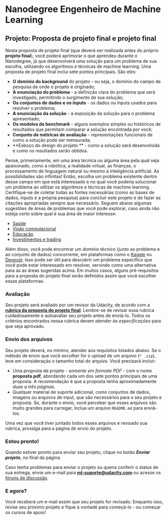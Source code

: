 # Nanodegree Engenheiro de Machine Learning
## Projeto: Proposta de projeto final e projeto final

Nesta proposta de projeto final (que deverá ser realizada antes do próprio **projeto final**), você poderá aprimorar o que aprendeu durante o Nanodegree, já que desenvolverá uma solução para um problema de sua escolha, utilizando os algoritmos e técnicas de machine learning.  Uma proposta de projeto final inclui sete pontos principais. São eles: 
- **O domínio do background** do projeto - ou seja, o domínio do campo de pesquisa de onde o projeto é originado;
- **A enunciação do problema** - a definição clara do problema que será investigado, permitindo o surgimento de sua solução;
- **Os conjuntos de dados e os inputs** - os dados ou inputs usados para resolver o problema;
- **A enunciação da solução** - a exposição da solução para o problema apresentado;
- **Os modelos de benchmark** - alguns exemplos simples ou históricos de resultados que permitam comparar a solução encontrada por você;
- **Conjunto de métricas de avaliação** - representações funcionais de como a solução pode ser mensurada;
- **Esboço do design do projeto ** - como a solução será desenvolvida e como os resultados serão obtidos.

Pense, primeiramente, em uma área técnica ou alguma área pela qual seja apaixonado, como a robótica, a realidade virtual, as finanças, o processamento de linguagem natural ou mesmo a inteligência artificial. As possibilidades são infinitas! Então, escolha um problema existente dentro desse campo em que está interessado e no qual você poderia solucionar um problema ao utilizar os algoritmos e técnicas de machine learning. Certifique-se de coletar todas as fontes necessárias (como as bases de dados, inputs e a própria pesquisa) para concluir este projeto e de fazer as citações apropriadas sempre que necessário. Seguem abaixo algumas sugestões de áreas de problemas que você pode explorar, caso ainda não esteja certo sobre qual é sua área de maior interesse:

- [Saúde](https://docs.google.com/document/d/1WzurKKa9AX2DnOH7KiB38mvozdOSemfkGpex8hdTy8c/pub)
- [Visão computacional](https://docs.google.com/document/d/1y-XfjkPFgUQxFIQ9bBncUSjs4HOf5E-45FrLYNBsZb4/pub)
- [Educação](https://docs.google.com/document/d/1vjerjRQnWs1kLbZagDYT6rNqiwAG23Yj45oUY88IAxI/pub)
- [Investimentos e trading](https://docs.google.com/document/d/1ycGeb1QYKATG6jvz74SAMqxrlek9Ed4RYrzWNhWS-0Q/pub)

Além disso, você pode encontrar um domínio técnico (junto ao problema e ao conjunto de dados) *concorrente*, em plataformas como o [Kaggle](http://kaggle.com) ou [Devpost](http://devpost.com). Isso pode ser útil para descobrir um problema específico que você pode estar interessado em resolver, servindo como uma alternativa para as as áreas sugeridas acima. Em muitos casos, alguns pré-requisitos para a proposta do projeto final serão definidos assim que você escolher essas plataformas.  

### Avaliação
Seu projeto será avaliado por um revisor da Udacity, de acordo com a **<a href="https://review.udacity.com/#!/rubrics/410/view" target="_blank">rubrica da proposta do projeto final</a>**. Lembre-se de revisar essa rubrica cuidadosamente e autoavaliar seu projeto antes de enviá-lo. Todos os critérios encontrados nessa rubrica devem *atender às especificações* para que seja aprovado.

### Envio dos arquivos
Seu projeto deverá, no mínimo, atender aos requisitos listados abaixo. Se o método de envio que você escolher for o upload de um arquivo (`* .zip`), leve em consideração o tamanho total do arquivo. Você precisará incluir:
- Uma proposta de projeto - *somente em formato PDF* - com o nome **proposta.pdf**, abordando cada um dos sete pontos principais de uma proposta. A recomendação é que a proposta tenha aproximadamente *duas a três páginas*.
- Qualquer material de suporte adicional, como conjuntos de dados, imagens ou arquivos de input, que são necessários para o seu projeto e proposta. Se, durante o envio, você perceber que esses arquivos são muito grandes para carregar, inclua um arquivo `README.md` para enviá-los.

Uma vez que você tiver juntado todos esses arquivos e revisado sua rubrica, prossiga para a página de envio do projeto. 

### Estou pronto!
Quando estiver pronto para enviar seu projeto, clique no botão ***Enviar projeto***, no final da página.

Caso tenha problemas para enviar o projeto ou queira conferir o status de sua entrega, envie um e-mail para **ml-suporte@udacity.com** ou acesse os <a href="https://discussions.udacity.com/c/nd009-capstone" target="_blank">fóruns de discussão</a>.

### E agora?
Você receberá um e-mail assim que seu projeto for revisado. Enquanto isso, revise seu próximo projeto e fique à vontade para começá-lo - ou começar os cursos de apoio!